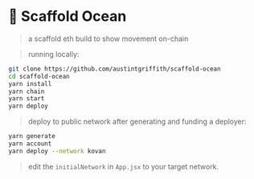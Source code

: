 # 🌊 Scaffold Ocean

> a scaffold eth build to show movement on-chain


> running locally:

```bash
git clone https://github.com/austintgriffith/scaffold-ocean
cd scaffold-ocean
yarn install
yarn chain
yarn start
yarn deploy
```


> deploy to public network after generating and funding a deployer:

```bash
yarn generate
yarn account
yarn deploy --network kovan
```

> edit the `initialNetwork` in `App.jsx` to your target network.
